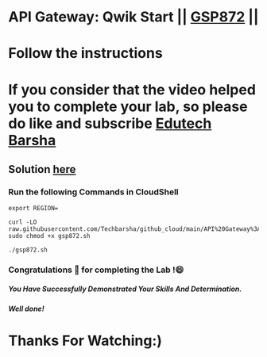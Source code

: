 # API Gateway: Qwik Start || [GSP872](https://www.cloudskillsboost.google/focuses/17996?parent=catalog) ||
# Follow the instructions

# If you consider that the video helped you to complete your lab, so please do like and subscribe [Edutech Barsha](https://www.youtube.com/@edutechbarsha)
## Solution [here](https://youtu.be/2MtpsN8tRvo)

### Run the following Commands in CloudShell
```
export REGION=
```
```
curl -LO raw.githubusercontent.com/Techbarsha/github_cloud/main/API%20Gateway%3A%20Qwik%20Start/gsp872.sh
sudo chmod +x gsp872.sh

./gsp872.sh
```
### Congratulations 🎉 for completing the Lab !😄

##### *You Have Successfully Demonstrated Your Skills And Determination.*

#### *Well done!*

# Thanks For Watching:)
